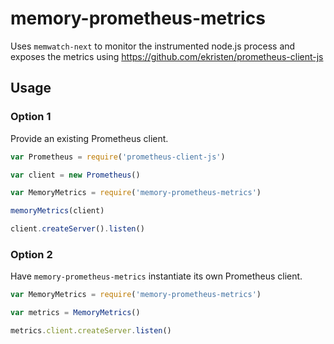 # memory-prometheus-metrics

Uses `memwatch-next` to monitor the instrumented node.js process and exposes the metrics using https://github.com/ekristen/prometheus-client-js


## Usage


### Option 1

Provide an existing Prometheus client.

```javascript
var Prometheus = require('prometheus-client-js')

var client = new Prometheus()

var MemoryMetrics = require('memory-prometheus-metrics')

memoryMetrics(client)

client.createServer().listen()
```


### Option 2

Have `memory-prometheus-metrics` instantiate its own Prometheus client.

```javascript
var MemoryMetrics = require('memory-prometheus-metrics')

var metrics = MemoryMetrics()

metrics.client.createServer.listen()
```
